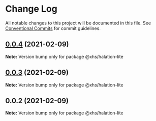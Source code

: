 # Change Log

All notable changes to this project will be documented in this file.
See [Conventional Commits](https://conventionalcommits.org) for commit guidelines.

## [0.0.4](https://code.devops.xiaohongshu.com/fe/halation/compare/@xhs/halation-lite@0.0.3...@xhs/halation-lite@0.0.4) (2021-02-09)

**Note:** Version bump only for package @xhs/halation-lite





## [0.0.3](https://code.devops.xiaohongshu.com/fe/halation/compare/@xhs/halation-lite@0.0.2...@xhs/halation-lite@0.0.3) (2021-02-09)

**Note:** Version bump only for package @xhs/halation-lite





## 0.0.2 (2021-02-09)

**Note:** Version bump only for package @xhs/halation-lite
